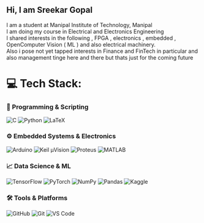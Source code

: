 ## Hi, I am Sreekar Gopal
I am a student at Manipal Institute of Technology, Manipal<br/>
I am doing my course in Electrical and Electronics Engineering<br/>
I shared interests in the following , FPGA , electronics , embedded , OpenComputer Vision ( ML ) and also electrical machinery.<br/>
Also i pose not yet tapped interests in Finance and FinTech in particular and also management tinge here and there but thats just for the coming future<br/>

# 💻 Tech Stack:

### 🔧 Programming & Scripting
![C](https://img.shields.io/badge/c-%2300599C.svg?style=for-the-badge&logo=c&logoColor=white) 
![Python](https://img.shields.io/badge/python-3670A0?style=for-the-badge&logo=python&logoColor=ffdd54) 
![LaTeX](https://img.shields.io/badge/latex-%23008080.svg?style=for-the-badge&logo=latex&logoColor=white)

### ⚙️ Embedded Systems & Electronics
![Arduino](https://img.shields.io/badge/arduino-%2300979D.svg?style=for-the-badge&logo=arduino&logoColor=white)
![Keil µVision](https://img.shields.io/badge/keil-%23000080.svg?style=for-the-badge&logoColor=white&label=Keil%20µVision)
![Proteus](https://img.shields.io/badge/Proteus-%23008CBA.svg?style=for-the-badge&logoColor=white&label=Proteus%20Design%20Suite)
![MATLAB](https://img.shields.io/badge/MATLAB-orange?style=for-the-badge&logo=mathworks&logoColor=white)

### 📈 Data Science & ML
![TensorFlow](https://img.shields.io/badge/TensorFlow-%23FF6F00.svg?style=for-the-badge&logo=TensorFlow&logoColor=white)
![PyTorch](https://img.shields.io/badge/PyTorch-%23EE4C2C.svg?style=for-the-badge&logo=PyTorch&logoColor=white)
![NumPy](https://img.shields.io/badge/numpy-%23013243.svg?style=for-the-badge&logo=numpy&logoColor=white)
![Pandas](https://img.shields.io/badge/pandas-%23150458.svg?style=for-the-badge&logo=pandas&logoColor=white)
![Kaggle](https://img.shields.io/badge/Kaggle-20BEFF?style=for-the-badge&logo=kaggle&logoColor=white)

### 🛠️ Tools & Platforms
![GitHub](https://img.shields.io/badge/github-%23121011.svg?style=for-the-badge&logo=github&logoColor=white)
![Git](https://img.shields.io/badge/git-F05032?style=for-the-badge&logo=git&logoColor=white)
![VS Code](https://img.shields.io/badge/VS%20Code-007ACC?style=for-the-badge&logo=visual-studio-code&logoColor=white)

<!-- Proudly created with GPRM ( https://gprm.itsvg.in ) -->
